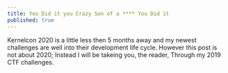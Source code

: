 ```yaml
---
title: You Did it you Crazy Son of a **** You Did it
published: true
---
```

Kernelcon 2020 is a little less then 5 months away and my newest challenges are well into their development life cycle. However this post is not about 2020; Instead I will be takeing you, the reader, Through my 2019 CTF challenges.
